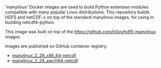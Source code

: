 'manylinux' Docker images are used to build Python extension modules compatible with many popular Linux distributions.
This repository builds HDF5 and netCDF-c on top of the standard manylinux images, for using in building netcdf4-python.

This image was built on top of the https://github.com/h5py/hdf5-manylinux images.

Images are published on GitHub container registry:

- [manylinux_2_28_x86_64-netcdf](https://github.com/orgs/ocefpaf/packages/container/package/manylinux2014_x86_64-netcdf).
- [manylinux_2_28_aarch64-netcdf](https://github.com/orgs/ocefpaf/packages/container/package/manylinux2014_aarch64-netcdf).
